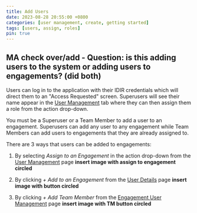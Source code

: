 ```yaml
---
title: Add Users
date: 2023-08-28 20:55:00 +0800
categories: [user management, create, getting started]
tags: [users, assign, roles]
pin: true
---
```


## MA check over/add - Question: is this adding users to the system or adding users to engagements? (did both)

Users can log in to the application with their IDIR credentials which will direct them to an "Access Requested" screen. Superusers will see their name appear in the [User Management](/met-guide/posts/user-management/) tab where they can then assign them a role from the action drop-down.  

You must be a Superuser or a Team Member to add a user to an engagement. Superusers can add any user to any engagement while Team Members can add users to engagements that they are already assigned to. 

There are 3 ways that users can be added to engagements:

1. By selecting *Assign to an Engagement* in the action drop-down from the [User Management](/met-guide/posts/user-management/) page
   **insert image with assign to engagement circled**
   
3. By clicking *+ Add to an Engagement* from the [User Details](/met-guide/posts/user-details/) page
   **insert image with button circled**
   
5. By clicking *+ Add Team Member* from the [Engagement User Management](/met-guide/posts/engagement-UM) page
   **insert image with TM button circled**

   
